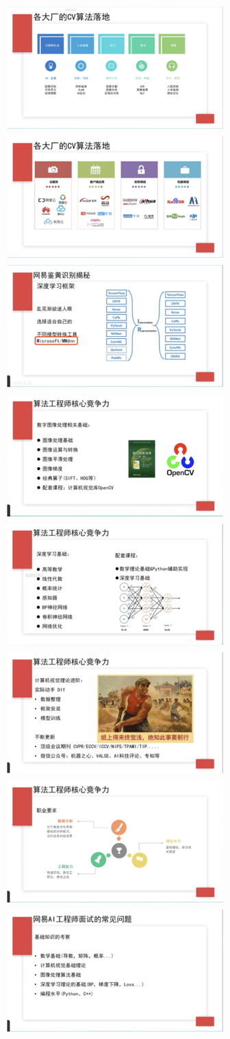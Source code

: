 ![](./_image/2019-06-05-09-42-09.jpg)


![](./_image/2019-06-05-09-47-20.jpg)

![](./_image/2019-06-05-13-51-58.jpg)

![](./_image/2019-06-05-13-51-13.jpg)

![](./_image/2019-06-05-13-53-01.jpg)

![](./_image/2019-06-05-13-54-04.jpg)

![](./_image/2019-06-05-14-10-12.jpg)

![](./_image/2019-06-05-14-11-35.jpg)
